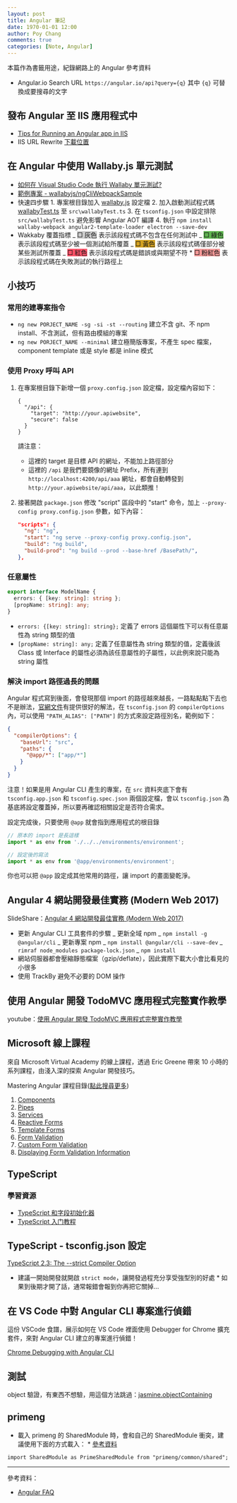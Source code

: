 ```yaml
---
layout: post
title: Angular 筆記
date: 1970-01-01 12:00
author: Poy Chang
comments: true
categories: [Note, Angular]
---
```


本篇作為書籤用途，紀錄網路上的 Angular 參考資料

- Angular.io Search URL `https://angular.io/api?query={q}` 其中 `{q}` 可替換成要搜尋的文字

## 發布 Angular 至 IIS 應用程式中

- [Tips for Running an Angular app in IIS](https://blogs.msdn.microsoft.com/premier_developer/2017/06/14/tips-for-running-an-angular-app-in-iis/)
- IIS URL Rewrite [下載位置](https://www.iis.net/downloads/microsoft/url-rewrite)

## 在 Angular 中使用 Wallaby.js 單元測試

- [如何在 Visual Studio Code 執行 Wallaby 單元測試?](http://oomusou.io/vscode/vscode-wallaby/)
- [範例專案 - wallabyjs/ngCliWebpackSample](https://github.com/wallabyjs/ngCliWebpackSample#wallabyjs)
- 快速四步驟 1. 專案根目錄加入 [wallaby.js](https://github.com/wallabyjs/ngCliWebpackSample/blob/master/wallaby.js) 設定檔 2. 加入啟動測試程式碼 [wallabyTest.ts](https://github.com/wallabyjs/ngCliWebpackSample/blob/master/src/wallabyTest.ts) 至 `src\wallabyTest.ts` 3. 在 `tsconfig.json` 中設定排除 `src/wallabyTest.ts` 避免影響 Angular AOT 編譯 4. 執行 `npm install wallaby-webpack angular2-template-loader electron --save-dev`
- Wakkaby 覆蓋指標
  _ <span style="background-color: #CCCCCC"> □ 灰色</span> 表示該段程式碼不包含在任何測試中
  _ <span style="background-color: #5FB550"> □ 綠色</span> 表示該段程式碼至少被一個測試給所覆蓋
  _ <span style="background-color: #D3A121"> □ 黃色</span> 表示該段程式碼僅部分被某些測試所覆蓋
  _ <span style="background-color: #FF5167"> □ 紅色</span> 表示該段程式碼是錯誤或與期望不符 \* <span style="background-color: #F39796"> □ 粉紅色</span> 表示該段程式碼在失敗測試的執行路徑上

## 小技巧

### 常用的建專案指令

- `ng new PORJECT_NAME -sg -si -st --routing` 建立不含 git、不 npm install、不含測試，但有路由模組的專案
- `ng new PORJECT_NAME --minimal` 建立極簡版專案，不產生 spec 檔案，component template 或是 style 都是 inline 模式

### 使用 Proxy 呼叫 API

1. 在專案根目錄下新增一個 `proxy.config.json` 設定檔，設定檔內容如下：

   ```josn
   {
     "/api": {
       "target": "http://your.apiwebsite",
       "secure": false
     }
   }
   ```

   請注意：

   - 這裡的 target 是目標 API 的網址，不能加上路徑部分
   - 這裡的 `/api` 是我們要鏡像的網址 Prefix，所有連到 `http://localhost:4200/api/aaa` 網址，都會自動轉發到 `http://your.apiwebsite/api/aaa`，以此類推！

2. 接著開啟 `package.json` 修改 "script" 區段中的 "start" 命令，加上 `--proxy-config proxy.config.json` 參數，如下內容：
   ```json
   "scripts": {
     "ng": "ng",
     "start": "ng serve --proxy-config proxy.config.json",
     "build": "ng build",
     "build-prod": "ng build --prod --base-href /BasePath/",
   },
   ```

### 任意屬性

```typescript
export interface ModelName {
  errors: { [key: string]: string };
  [propName: string]: any;
}
```

- `errors: {[key: string]: string};` 定義了 errors 這個屬性下可以有任意屬性為 string 類型的值
- `[propName: string]: any;` 定義了任意屬性為 string 類型的值，定義後該 Class 或 Interface 的屬性必須為該任意屬性的子屬性，以此例來說只能為 string 屬性

### 解決 import 路徑過長的問題

Angular 程式寫到後面，會發現那個 import 的路徑越來越長，一路點點點下去也不是辦法，[官網文件](https://www.typescriptlang.org/docs/handbook/module-resolution.html#path-mapping)有提供很好的解法，在 `tsconfig.json` 的 `compilerOptions` 內，可以使用 `"PATH_ALIAS": ["PATH"]` 的方式來設定路徑別名，範例如下：

```json
{
  "compilerOptions": {
    "baseUrl": "src",
    "paths": {
      "@app/*": ["app/*"]
    }
  }
}
```

注意！如果是用 Angular CLI 產生的專案，在 `src` 資料夾底下會有 `tsconfig.app.json` 和 `tsconfig.spec.json` 兩個設定檔，會以 `tsconfig.json` 為基底將設定覆蓋掉，所以要再確認相關設定是否符合需求。

設定完成後，只要使用 `@app` 就會指到應用程式的根目錄

```typescript
// 原本的 import 是長這樣
import * as env from './../../environments/environment';

// 設定後的寫法
import * as env from '@app/environments/environment';
```

你也可以把 `@app` 設定成其他常用的路徑，讓 import 的畫面變乾淨。

## Angular 4 網站開發最佳實務 (Modern Web 2017)

SlideShare：[Angular 4 網站開發最佳實務 (Modern Web 2017)](https://www.slideshare.net/WillHuangTW/angular-4-best-practics)

- 更新 Angular CLI 工具套件的步驟
  _ 更新全域 npm
  _ `npm install -g @angular/cli`
  _ 更新專案 npm
  _ `npm install @angular/cli --save-dev`
  _ `rimraf node_modules package-lock.json`
  _ `npm install`
- 網站伺服器都會壓縮靜態檔案（gzip/deflate），因此實際下載大小會比看見的小很多
- 使用 TrackBy 避免不必要的 DOM 操作

## 使用 Angular 開發 TodoMVC 應用程式完整實作教學

youtube：[使用 Angular 開發 TodoMVC 應用程式完整實作教學](https://www.youtube.com/watch?v=aMeF8ksXv7o&t=271s)

## Microsoft 線上課程

來自 Microsoft Virtual Academy 的線上課程，透過 Eric Greene 帶來 10 小時的系列課程，由淺入深的探索 Angular 開發技巧。

Mastering Angular 課程目錄([點此搜尋更多](https://mva.microsoft.com/search/SearchResults.aspx#!q=Mastering%20Angular&lang=1033))

1. [Components](https://mva.microsoft.com/en-US/training-courses/mastering-angular-part-1-components-17709)
2. [Pipes](https://mva.microsoft.com/en-US/training-courses/mastering-angular-part-2-pipes-17710)
3. [Services](https://mva.microsoft.com/en-US/training-courses/mastering-angular-part-3-services-17711)
4. [Reactive Forms](https://mva.microsoft.com/en-US/training-courses/mastering-angular-part-4-reactive-forms-17728)
5. [Template Forms](https://mva.microsoft.com/en-US/training-courses/mastering-angular-part-5-template-forms-17731)
6. [Form Validation](https://mva.microsoft.com/en-US/training-courses/mastering-angular-part-6-form-validation-17734)
7. [Custom Form Validation](https://mva.microsoft.com/en-US/training-courses/mastering-angular-part-7-custom-form-validation-17736)
8. [Displaying Form Validation Information](https://mva.microsoft.com/en-US/training-courses/mastering-angular-part-8-displaying-form-validation-information-17741)

## TypeScript

### 學習資源

- [TypeScript 和字段初始化器](https://gxnotes.com/article/137971.html)
- [TypeScript 入门教程](https://ts.xcatliu.com/basics/type-of-object-interfaces.html)

## TypeScript - tsconfig.json 設定

[TypeScript 2.3: The --strict Compiler Option](https://blog.mariusschulz.com/2017/06/09/typescript-2-3-the-strict-compiler-option)

- 建議一開始開發就開啟 `strict mode`，讓開發過程充分享受強型別的好處 \* 如果到後期才開了話，通常報錯會報到你再把它關掉...

## 在 VS Code 中對 Angular CLI 專案進行偵錯

這份 VSCode 食譜，展示如何在 VS Code 裡面使用 Debugger for Chrome 擴充套件，來對 Angular CLI 建立的專案進行偵錯！

[Chrome Debugging with Angular CLI](https://github.com/Microsoft/vscode-recipes/tree/master/Angular-CLI)

## 測試

object 驗證，有東西不想驗，用這個方法跳過：[jasmine.objectContaining](https://jasmine.github.io/2.0/introduction.html#section-Partial_Matching_with_<code>jasmine.objectContaining</code>)

## primeng

- 載入 primeng 的 SharedModule 時，會和自己的 SharedModule 衝突，建議使用下面的方式載入： \* [參考資料](https://github.com/primefaces/primeng/issues/2508)

```
import SharedModule as PrimeSharedModule from "primeng/common/shared";
```

---

參考資料：

- [Angular FAQ](https://github.com/semlinker/angular-faq)

